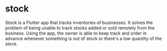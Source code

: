 # stock

Stock is a Flutter app that tracks inventories of businesses. It solves the problem of being unable to track stocks added or sold remotely from the business. Using the app, the owner is able to keep track and order in advance whenever something is out of stock or there's a low quantity of the stock.
